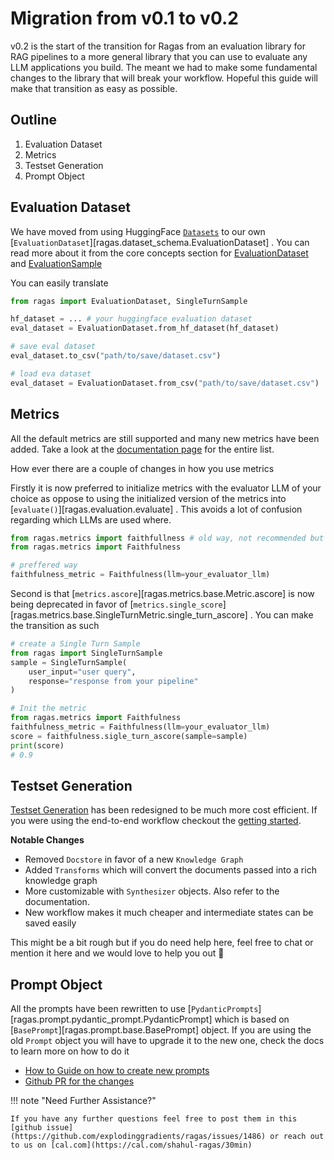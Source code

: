 # Migration from v0.1 to v0.2

v0.2 is the start of the transition for Ragas from an evaluation library for RAG pipelines to a more general library that you can use to evaluate any LLM applications you build. The meant we had to make some fundamental changes to the library that will break your workflow. Hopeful this guide will make that transition as easy as possible.

## Outline

1. Evaluation Dataset
2. Metrics
3. Testset Generation
4. Prompt Object

## Evaluation Dataset

We have moved from using HuggingFace [`Datasets`](https://huggingface.co/docs/datasets/v3.0.1/en/package_reference/main_classes#datasets.Dataset) to our own [`EvaluationDataset`][ragas.dataset_schema.EvaluationDataset] . You can read more about it from the core concepts section for [EvaluationDataset](../../concepts/components/evaluation-dataset.md) and [EvaluationSample](../../concepts/components/eval_sample.md)

You can easily translate 

```python
from ragas import EvaluationDataset, SingleTurnSample

hf_dataset = ... # your huggingface evaluation dataset
eval_dataset = EvaluationDataset.from_hf_dataset(hf_dataset)

# save eval dataset
eval_dataset.to_csv("path/to/save/dataset.csv")

# load eva dataset
eval_dataset = EvaluationDataset.from_csv("path/to/save/dataset.csv")
```

## Metrics

All the default metrics are still supported and many new metrics have been added. Take a look at the [documentation page](../../concepts/metrics/available_metrics/index.md) for the entire list.

How ever there are a couple of changes in how you use metrics

Firstly it is now preferred to initialize metrics with the evaluator LLM of your choice as oppose to using the initialized version of the metrics into [`evaluate()`][ragas.evaluation.evaluate] . This avoids a lot of confusion regarding which LLMs are used where.

```python
from ragas.metrics import faithfullness # old way, not recommended but still supported till v0.3
from ragas.metrics import Faithfulness

# preffered way
faithfulness_metric = Faithfulness(llm=your_evaluator_llm)
```
Second is that [`metrics.ascore`][ragas.metrics.base.Metric.ascore] is now being deprecated in favor of [`metrics.single_score`][ragas.metrics.base.SingleTurnMetric.single_turn_ascore] . You can make the transition as such

```python
# create a Single Turn Sample
from ragas import SingleTurnSample
sample = SingleTurnSample(
	user_input="user query",
	response="response from your pipeline"
)

# Init the metric
from ragas.metrics import Faithfulness
faithfulness_metric = Faithfulness(llm=your_evaluator_llm)
score = faithfulness.sigle_turn_ascore(sample=sample)
print(score)
# 0.9
```

## Testset Generation

[Testset Generation](../../concepts/test_data_generation/rag.md) has been redesigned to be much more cost efficient. If you were using the end-to-end workflow checkout the [getting started](../../getstarted/rag_testset_generation.md).

**Notable Changes**

- Removed `Docstore` in favor of a new `Knowledge Graph`
- Added `Transforms` which will convert the documents passed into a rich knowledge graph
- More customizable with `Synthesizer` objects. Also refer to the documentation.
- New workflow makes it much cheaper and intermediate states can be saved easily

This might be a bit rough but if you do need help here, feel free to chat or mention it here and we would love to help you out 🙂

## Prompt Object

All the prompts have been rewritten to use [`PydanticPrompts`][ragas.prompt.pydantic_prompt.PydanticPrompt] which is based on [`BasePrompt`][ragas.prompt.base.BasePrompt] object. If you are using the old `Prompt` object you will have to upgrade it to the new one, check the docs to learn more on how to do it

- [How to Guide on how to create new prompts](../../howtos/customizations/metrics/modifying-prompts-metrics.md)
- [Github PR for the changes](https://github.com/explodinggradients/ragas/pull/1462)

!!! note "Need Further Assistance?"

    If you have any further questions feel free to post them in this [github issue](https://github.com/explodinggradients/ragas/issues/1486) or reach out to us on [cal.com](https://cal.com/shahul-ragas/30min)

